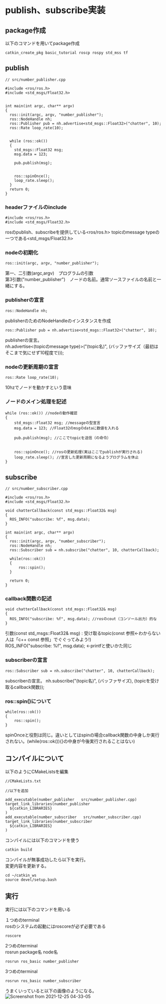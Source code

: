 # publish、subscribe実装

## package作成
以下のコマンドを用いてpackage作成
```
catkin_create_pkg basic_tutorial roscp rospy std_mss tf
```

## publish
```
// src/number_publisher.cpp

#include <ros/ros.h>
#include <std_msgs/Float32.h>


int main(int argc, char** argv)
{
  ros::init(argc, argv, "number_publisher");
  ros::NodeHandle nh;
  ros::Publisher pub = nh.advertise<std_msgs::Float32>("chatter", 10);
  ros::Rate loop_rate(10);


  while (ros::ok())
  {
    std_msgs::Float32 msg;
    msg.data = 123;
    
    pub.publish(msg);


    ros::spinOnce();
    loop_rate.sleep();
  }
  return 0;
}
```
### headerファイルのinclude
```
#include <ros/ros.h>
#include <std_msgs/Float32.h>
```
rosのpublish、subscribeを提供している<ros/ros.h>
topicのmessage typeの一つである<std_msgs/Float32.h>

### nodeの初期化
```
ros::init(argc, argv, "number_publisher");
```
第一、二引数(argc,argv)　プログラムの引数  
第3引数("number_publisher")　ノードの名前。通常ソースファイルの名前と一緒にする。

### publisherの宣言
```
ros::NodeHandle nh;
```
publisherのためのNodeHandleのインスタンスを作成
```
ros::Publisher pub = nh.advertise<std_msgs::Float32>("chatter", 10);
```
publisherの宣言。  
nh.advertise<(topicのmessage type)>("(topic名)", (バッファサイズ（最初はそこまで気にせず10程度で)));

### nodeの更新周期の宣言
```
ros::Rate loop_rate(10);
```
10hzでノードを動かすという意味

### ノードのメイン処理を記述
```
while (ros::ok()) //nodeの動作確認
{
    std_msgs::Float32 msg; //messageの型宣言
    msg.data = 123; //Float32のmsgのdataに数値を入れる
    
    pub.publish(msg); //ここでtopicを送信（の命令）


    ros::spinOnce(); //rosの更新処理(実はここでpublishが実行される)
    loop_rate.sleep(); //宣言した更新周期になるようプログラムを休止
}
```
    


## subscribe
```
// src/number_subscriber.cpp

#include <ros/ros.h>
#include <std_msgs/Float32.h>

void chatterCallback(const std_msgs::Float32& msg)
{
  ROS_INFO("subscribe: %f", msg.data);
}

int main(int argc, char** argv)
{
  ros::init(argc, argv, "number_subscriber");
  ros::NodeHandle nh;
  ros::Subscriber sub = nh.subscribe("chatter", 10, chatterCallback);

  while(ros::ok())
  {
      ros::spin();
  }
  
  return 0;
}
```
### callback関数の記述
```
void chatterCallback(const std_msgs::Float32& msg)
{
  ROS_INFO("subscribe: %f", msg.data); //rosのcout（コンソール出力）的な
}
```
引数(const std_msgs::Float32& msg) : 受け取るtopic(const 参照←わからない人は「c++ const 参照」でぐぐってみよう!)  
ROS_INFO("subscribe: %f", msg.data); ←printfと使いかた同じ

### subscriberの宣言
```
ros::Subscriber sub = nh.subscribe("chatter", 10, chatterCallback);
```
subscriberの宣言。
nh.subscribe("(topic名)", (バッファサイズ), (topicを受け取るcallback関数));

### ros::spin()について
```
while(ros::ok())
{
    ros::spin();
}
```
spinOnceと役割は同じ。違いとしてはspinの場合callback関数の中身しか実行されない。(while(ros::ok()){}の中身が今後実行されることはない)

## コンパイルについて
以下のようにCMakeListsを編集
```
//CMakeLists.txt

//以下を追加

add_executable(number_publisher   src/number_publisher.cpp)
target_link_libraries(number_publisher
  ${catkin_LIBRARIES}
)
add_executable(number_subscriber   src/number_subscriber.cpp)
target_link_libraries(number_subscriber
  ${catkin_LIBRARIES}
)
```

コンパイルには以下のコマンドを使う
```
catkin build
```
コンパイルが無事成功したら以下を実行。  
変更内容を更新する。
```
cd ~/catkin_ws
source devel/setup.bash
```

## 実行
実行には以下のコマンドを用いる  

１つめのterminal  
rosのシステムの起動にはroscoreが必ず必要である
```
roscore
```
2つめのterminal  
rosrun package名 node名
```
rosrun ros_basic number_publisher
```
  
3つめのterminal
```
rosrun ros_basic number_subscriber
```
うまくいっていると以下の画像のようになる。
![Screenshot from 2021-12-25 04-33-05](https://user-images.githubusercontent.com/38370926/147384917-55942a89-97c0-4fec-8143-559f5cce3984.png)
